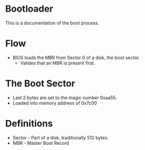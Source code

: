 # Bootloader

This is a documentation of the boot process.

# Flow

- BIOS loads the MBR from Sector 0 of a disk, the boot sector.
    - Valides that an MBR is present first.

# The Boot Sector

- Last 2 bytes are set to the magic number 0xaa55.
- Loaded into memory address of 0x7c00

# Definitions

* Sector - Part of a disk, traditionally 512 bytes. 
* MBR - Master Boot Record
